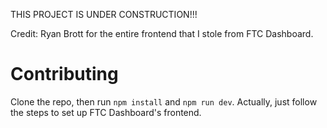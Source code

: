 THIS PROJECT IS UNDER CONSTRUCTION!!!

Credit: Ryan Brott for the entire frontend that I stole from FTC Dashboard.

# Contributing

Clone the repo, then run `npm install` and `npm run dev`. Actually, just follow the steps to set up FTC Dashboard's frontend.
